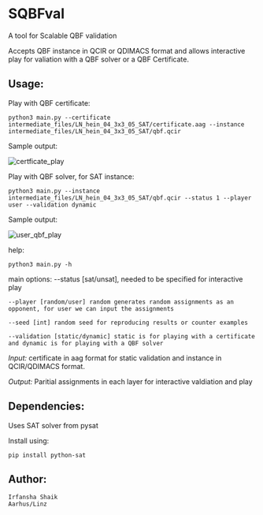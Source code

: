 # **SQBFval**
A tool for Scalable QBF validation

Accepts QBF instance in QCIR or QDIMACS format and allows interactive play for valiation with a QBF solver or a QBF Certificate.

## Usage:

Play with QBF certificate:

    python3 main.py --certificate intermediate_files/LN_hein_04_3x3_05_SAT/certificate.aag --instance intermediate_files/LN_hein_04_3x3_05_SAT/qbf.qcir

Sample output:

![certficate_play](https://user-images.githubusercontent.com/37924323/215739115-0c161ee7-672b-4bee-bf26-cbf083cfde8f.png)

Play with QBF solver, for SAT instance:

    python3 main.py --instance intermediate_files/LN_hein_04_3x3_05_SAT/qbf.qcir --status 1 --player user --validation dynamic

Sample output:

![user_qbf_play](https://user-images.githubusercontent.com/37924323/215741605-60972c6d-8904-4412-8004-bbea67d69e4e.png)

help:

    python3 main.py -h

main options:
    --status [sat/unsat], needed to be specified for interactive play

    --player [random/user] random generates random assignments as an opponent, for user we can input the assignments

    --seed [int] random seed for reproducing results or counter examples

    --validation [static/dynamic] static is for playing with a certificate and dynamic is for playing with a QBF solver

_Input:_  certificate in aag format for static validation and instance in QCIR/QDIMACS format.

_Output:_  Paritial assignments in each layer for interactive valdiation and play



## Dependencies:
Uses SAT solver from pysat

Install using:

    pip install python-sat

## Author:

    Irfansha Shaik
    Aarhus/Linz
